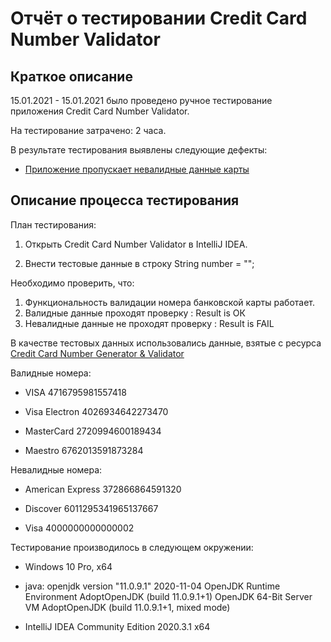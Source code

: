 # Отчёт о тестировании Credit Card Number Validator

## Краткое описание

15.01.2021 - 15.01.2021 было проведено ручное тестирование приложения Credit Card Number Validator.

На тестирование затрачено: 2 часа.

В результате тестирования выявлены следующие дефекты:
 * [Приложение пропускает невалидные данные карты](https://github.com/Aleksey-Bur/DZJAVA1.2/issues/1)

## Описание процесса тестирования

План тестирования:

1. Открыть Credit Card Number Validator в IntelliJ IDEA.

2. Внести тестовые данные в строку String number = "";

Необходимо проверить, что:

1. Функциональность валидации номера банковской карты работает.
2. Валидные данные проходят проверку : Result is ОК
3. Невалидные данные не проходят проверку : Result is FAIL

В качестве тестовых данных использовались данные, взятые с ресурса [Credit Card Number Generator & Validator](https://www.freeformatter.com/credit-card-number-generator-validator.html)

Валидные номера:

* VISA 4716795981557418

* Visa Electron 4026934642273470

* MasterCard 2720994600189434

* Maestro 6762013591873284


Невалидные номера:

* American Express 372866864591320

* Discover  6011295341965137667

* Visa 4000000000000002

Тестирование производилось в следующем окружении:

* Windows 10 Pro, x64

* java: openjdk version "11.0.9.1" 2020-11-04
  OpenJDK Runtime Environment AdoptOpenJDK (build 11.0.9.1+1)
  OpenJDK 64-Bit Server VM AdoptOpenJDK (build 11.0.9.1+1, mixed mode)

* IntelliJ IDEA Community Edition 2020.3.1 x64